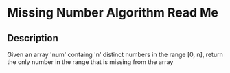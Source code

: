 # Missing Number Algorithm Read Me

## Description

Given an array 'num' containg 'n' distinct numbers in the range [0, n], return the only number in the range that is missing from the array